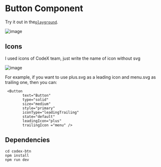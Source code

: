 # Button Component

Try it out in the[`playground`]([https://github.com/sveltejs/kit/tree/master/packages/create-svelte](https://codesandbox.io/p/github/shahzodsharifov/codex-btn/main?layout=%257B%2522sidebarPanel%2522%253A%2522GIT%2522%252C%2522rootPanelGroup%2522%253A%257B%2522direction%2522%253A%2522horizontal%2522%252C%2522contentType%2522%253A%2522UNKNOWN%2522%252C%2522type%2522%253A%2522PANEL_GROUP%2522%252C%2522id%2522%253A%2522ROOT_LAYOUT%2522%252C%2522panels%2522%253A%255B%257B%2522type%2522%253A%2522PANEL_GROUP%2522%252C%2522contentType%2522%253A%2522UNKNOWN%2522%252C%2522direction%2522%253A%2522vertical%2522%252C%2522id%2522%253A%2522cln52dt5i00073n6hjpankl4e%2522%252C%2522sizes%2522%253A%255B70%252C30%255D%252C%2522panels%2522%253A%255B%257B%2522type%2522%253A%2522PANEL_GROUP%2522%252C%2522contentType%2522%253A%2522EDITOR%2522%252C%2522direction%2522%253A%2522horizontal%2522%252C%2522id%2522%253A%2522EDITOR%2522%252C%2522panels%2522%253A%255B%257B%2522type%2522%253A%2522PANEL%2522%252C%2522contentType%2522%253A%2522EDITOR%2522%252C%2522id%2522%253A%2522cln52dt5i00033n6h7pjwn6bc%2522%257D%255D%252C%2522sizes%2522%253A%255B100%255D%257D%252C%257B%2522type%2522%253A%2522PANEL_GROUP%2522%252C%2522contentType%2522%253A%2522SHELLS%2522%252C%2522direction%2522%253A%2522horizontal%2522%252C%2522id%2522%253A%2522SHELLS%2522%252C%2522panels%2522%253A%255B%257B%2522type%2522%253A%2522PANEL%2522%252C%2522contentType%2522%253A%2522SHELLS%2522%252C%2522id%2522%253A%2522cln52dt5i00053n6ha9mwhkj0%2522%257D%255D%252C%2522sizes%2522%253A%255B100%255D%257D%255D%257D%252C%257B%2522type%2522%253A%2522PANEL_GROUP%2522%252C%2522contentType%2522%253A%2522DEVTOOLS%2522%252C%2522direction%2522%253A%2522vertical%2522%252C%2522id%2522%253A%2522DEVTOOLS%2522%252C%2522panels%2522%253A%255B%257B%2522type%2522%253A%2522PANEL%2522%252C%2522contentType%2522%253A%2522DEVTOOLS%2522%252C%2522id%2522%253A%2522cln52dt5i00063n6hn7qz1god%2522%257D%255D%252C%2522sizes%2522%253A%255B100%255D%257D%255D%252C%2522sizes%2522%253A%255B50%252C50%255D%257D%252C%2522tabbedPanels%2522%253A%257B%2522cln52dt5i00033n6h7pjwn6bc%2522%253A%257B%2522id%2522%253A%2522cln52dt5i00033n6h7pjwn6bc%2522%252C%2522tabs%2522%253A%255B%257B%2522id%2522%253A%2522cln52dt5i00023n6hbxf1bhk7%2522%252C%2522mode%2522%253A%2522permanent%2522%252C%2522type%2522%253A%2522FILE%2522%252C%2522filepath%2522%253A%2522%252FREADME.md%2522%252C%2522state%2522%253A%2522IDLE%2522%257D%252C%257B%2522type%2522%253A%2522FILE%2522%252C%2522filepath%2522%253A%2522%252Fsrc%252Froutes%252F%252Bpage.svelte%2522%252C%2522id%2522%253A%2522cln52eljz00cz3n6hyy194haj%2522%252C%2522mode%2522%253A%2522permanent%2522%252C%2522state%2522%253A%2522IDLE%2522%257D%255D%252C%2522activeTabId%2522%253A%2522cln52eljz00cz3n6hyy194haj%2522%257D%252C%2522cln52dt5i00063n6hn7qz1god%2522%253A%257B%2522id%2522%253A%2522cln52dt5i00063n6hn7qz1god%2522%252C%2522activeTabId%2522%253A%2522cln52e1pu00803n6hrsgz0v2e%2522%252C%2522tabs%2522%253A%255B%257B%2522type%2522%253A%2522TASK_PORT%2522%252C%2522taskId%2522%253A%2522dev%2522%252C%2522port%2522%253A5173%252C%2522id%2522%253A%2522cln52e1pu00803n6hrsgz0v2e%2522%252C%2522mode%2522%253A%2522permanent%2522%252C%2522path%2522%253A%2522%252F%2522%257D%255D%257D%252C%2522cln52dt5i00053n6ha9mwhkj0%2522%253A%257B%2522id%2522%253A%2522cln52dt5i00053n6ha9mwhkj0%2522%252C%2522tabs%2522%253A%255B%257B%2522id%2522%253A%2522cln52dt5i00043n6h1rf5jq5e%2522%252C%2522mode%2522%253A%2522permanent%2522%252C%2522type%2522%253A%2522TERMINAL%2522%252C%2522shellId%2522%253A%2522cln52du4u002ue3g0ce4r0s52%2522%257D%252C%257B%2522type%2522%253A%2522TASK_LOG%2522%252C%2522taskId%2522%253A%2522dev%2522%252C%2522id%2522%253A%2522cln52dyru006n3n6hk72bh7ep%2522%252C%2522mode%2522%253A%2522permanent%2522%257D%255D%252C%2522activeTabId%2522%253A%2522cln52dyru006n3n6hk72bh7ep%2522%257D%257D%252C%2522showDevtools%2522%253Atrue%252C%2522showShells%2522%253Atrue%252C%2522showSidebar%2522%253Atrue%252C%2522sidebarPanelSize%2522%253A15%257D)https://codesandbox.io/p/github/shahzodsharifov/codex-btn/main?layout=%257B%2522sidebarPanel%2522%253A%2522GIT%2522%252C%2522rootPanelGroup%2522%253A%257B%2522direction%2522%253A%2522horizontal%2522%252C%2522contentType%2522%253A%2522UNKNOWN%2522%252C%2522type%2522%253A%2522PANEL_GROUP%2522%252C%2522id%2522%253A%2522ROOT_LAYOUT%2522%252C%2522panels%2522%253A%255B%257B%2522type%2522%253A%2522PANEL_GROUP%2522%252C%2522contentType%2522%253A%2522UNKNOWN%2522%252C%2522direction%2522%253A%2522vertical%2522%252C%2522id%2522%253A%2522cln52dt5i00073n6hjpankl4e%2522%252C%2522sizes%2522%253A%255B70%252C30%255D%252C%2522panels%2522%253A%255B%257B%2522type%2522%253A%2522PANEL_GROUP%2522%252C%2522contentType%2522%253A%2522EDITOR%2522%252C%2522direction%2522%253A%2522horizontal%2522%252C%2522id%2522%253A%2522EDITOR%2522%252C%2522panels%2522%253A%255B%257B%2522type%2522%253A%2522PANEL%2522%252C%2522contentType%2522%253A%2522EDITOR%2522%252C%2522id%2522%253A%2522cln52dt5i00033n6h7pjwn6bc%2522%257D%255D%252C%2522sizes%2522%253A%255B100%255D%257D%252C%257B%2522type%2522%253A%2522PANEL_GROUP%2522%252C%2522contentType%2522%253A%2522SHELLS%2522%252C%2522direction%2522%253A%2522horizontal%2522%252C%2522id%2522%253A%2522SHELLS%2522%252C%2522panels%2522%253A%255B%257B%2522type%2522%253A%2522PANEL%2522%252C%2522contentType%2522%253A%2522SHELLS%2522%252C%2522id%2522%253A%2522cln52dt5i00053n6ha9mwhkj0%2522%257D%255D%252C%2522sizes%2522%253A%255B100%255D%257D%255D%257D%252C%257B%2522type%2522%253A%2522PANEL_GROUP%2522%252C%2522contentType%2522%253A%2522DEVTOOLS%2522%252C%2522direction%2522%253A%2522vertical%2522%252C%2522id%2522%253A%2522DEVTOOLS%2522%252C%2522panels%2522%253A%255B%257B%2522type%2522%253A%2522PANEL%2522%252C%2522contentType%2522%253A%2522DEVTOOLS%2522%252C%2522id%2522%253A%2522cln52dt5i00063n6hn7qz1god%2522%257D%255D%252C%2522sizes%2522%253A%255B100%255D%257D%255D%252C%2522sizes%2522%253A%255B50%252C50%255D%257D%252C%2522tabbedPanels%2522%253A%257B%2522cln52dt5i00033n6h7pjwn6bc%2522%253A%257B%2522id%2522%253A%2522cln52dt5i00033n6h7pjwn6bc%2522%252C%2522tabs%2522%253A%255B%257B%2522id%2522%253A%2522cln52dt5i00023n6hbxf1bhk7%2522%252C%2522mode%2522%253A%2522permanent%2522%252C%2522type%2522%253A%2522FILE%2522%252C%2522filepath%2522%253A%2522%252FREADME.md%2522%252C%2522state%2522%253A%2522IDLE%2522%257D%252C%257B%2522type%2522%253A%2522FILE%2522%252C%2522filepath%2522%253A%2522%252Fsrc%252Froutes%252F%252Bpage.svelte%2522%252C%2522id%2522%253A%2522cln52eljz00cz3n6hyy194haj%2522%252C%2522mode%2522%253A%2522permanent%2522%252C%2522state%2522%253A%2522IDLE%2522%257D%255D%252C%2522activeTabId%2522%253A%2522cln52eljz00cz3n6hyy194haj%2522%257D%252C%2522cln52dt5i00063n6hn7qz1god%2522%253A%257B%2522id%2522%253A%2522cln52dt5i00063n6hn7qz1god%2522%252C%2522activeTabId%2522%253A%2522cln52e1pu00803n6hrsgz0v2e%2522%252C%2522tabs%2522%253A%255B%257B%2522type%2522%253A%2522TASK_PORT%2522%252C%2522taskId%2522%253A%2522dev%2522%252C%2522port%2522%253A5173%252C%2522id%2522%253A%2522cln52e1pu00803n6hrsgz0v2e%2522%252C%2522mode%2522%253A%2522permanent%2522%252C%2522path%2522%253A%2522%252F%2522%257D%255D%257D%252C%2522cln52dt5i00053n6ha9mwhkj0%2522%253A%257B%2522id%2522%253A%2522cln52dt5i00053n6ha9mwhkj0%2522%252C%2522tabs%2522%253A%255B%257B%2522id%2522%253A%2522cln52dt5i00043n6h1rf5jq5e%2522%252C%2522mode%2522%253A%2522permanent%2522%252C%2522type%2522%253A%2522TERMINAL%2522%252C%2522shellId%2522%253A%2522cln52du4u002ue3g0ce4r0s52%2522%257D%252C%257B%2522type%2522%253A%2522TASK_LOG%2522%252C%2522taskId%2522%253A%2522dev%2522%252C%2522id%2522%253A%2522cln52dyru006n3n6hk72bh7ep%2522%252C%2522mode%2522%253A%2522permanent%2522%257D%255D%252C%2522activeTabId%2522%253A%2522cln52dyru006n3n6hk72bh7ep%2522%257D%257D%252C%2522showDevtools%2522%253Atrue%252C%2522showShells%2522%253Atrue%252C%2522showSidebar%2522%253Atrue%252C%2522sidebarPanelSize%2522%253A15%257D](https://codesandbox.io/p/github/shahzodsharifov/codex-btn/main?layout=%257B%2522sidebarPanel%2522%253A%2522EXPLORER%2522%252C%2522rootPanelGroup%2522%253A%257B%2522direction%2522%253A%2522horizontal%2522%252C%2522contentType%2522%253A%2522UNKNOWN%2522%252C%2522type%2522%253A%2522PANEL_GROUP%2522%252C%2522id%2522%253A%2522ROOT_LAYOUT%2522%252C%2522panels%2522%253A%255B%257B%2522type%2522%253A%2522PANEL_GROUP%2522%252C%2522contentType%2522%253A%2522UNKNOWN%2522%252C%2522direction%2522%253A%2522vertical%2522%252C%2522id%2522%253A%2522cln52dt5i00073n6hjpankl4e%2522%252C%2522sizes%2522%253A%255B70%252C30%255D%252C%2522panels%2522%253A%255B%257B%2522type%2522%253A%2522PANEL_GROUP%2522%252C%2522contentType%2522%253A%2522EDITOR%2522%252C%2522direction%2522%253A%2522horizontal%2522%252C%2522id%2522%253A%2522EDITOR%2522%252C%2522panels%2522%253A%255B%257B%2522type%2522%253A%2522PANEL%2522%252C%2522contentType%2522%253A%2522EDITOR%2522%252C%2522id%2522%253A%2522cln52dt5i00033n6h7pjwn6bc%2522%257D%255D%252C%2522sizes%2522%253A%255B100%255D%257D%252C%257B%2522type%2522%253A%2522PANEL_GROUP%2522%252C%2522contentType%2522%253A%2522SHELLS%2522%252C%2522direction%2522%253A%2522horizontal%2522%252C%2522id%2522%253A%2522SHELLS%2522%252C%2522panels%2522%253A%255B%257B%2522type%2522%253A%2522PANEL%2522%252C%2522contentType%2522%253A%2522SHELLS%2522%252C%2522id%2522%253A%2522cln52dt5i00053n6ha9mwhkj0%2522%257D%255D%252C%2522sizes%2522%253A%255B100%255D%257D%255D%257D%252C%257B%2522type%2522%253A%2522PANEL_GROUP%2522%252C%2522contentType%2522%253A%2522DEVTOOLS%2522%252C%2522direction%2522%253A%2522vertical%2522%252C%2522id%2522%253A%2522DEVTOOLS%2522%252C%2522panels%2522%253A%255B%257B%2522type%2522%253A%2522PANEL%2522%252C%2522contentType%2522%253A%2522DEVTOOLS%2522%252C%2522id%2522%253A%2522cln52dt5i00063n6hn7qz1god%2522%257D%255D%252C%2522sizes%2522%253A%255B100%255D%257D%255D%252C%2522sizes%2522%253A%255B29.37979660347571%252C70.62020339652429%255D%257D%252C%2522tabbedPanels%2522%253A%257B%2522cln52dt5i00033n6h7pjwn6bc%2522%253A%257B%2522id%2522%253A%2522cln52dt5i00033n6h7pjwn6bc%2522%252C%2522activeTabId%2522%253A%2522cln9872ur006m3n6hy4ukmz6a%2522%252C%2522tabs%2522%253A%255B%257B%2522type%2522%253A%2522FILE%2522%252C%2522filepath%2522%253A%2522%252Fsrc%252Froutes%252F%252Bpage.svelte%2522%252C%2522id%2522%253A%2522cln9872ur006m3n6hy4ukmz6a%2522%252C%2522mode%2522%253A%2522temporary%2522%252C%2522state%2522%253A%2522IDLE%2522%257D%255D%257D%252C%2522cln52dt5i00063n6hn7qz1god%2522%253A%257B%2522id%2522%253A%2522cln52dt5i00063n6hn7qz1god%2522%252C%2522activeTabId%2522%253A%2522cln52e1pu00803n6hrsgz0v2e%2522%252C%2522tabs%2522%253A%255B%257B%2522type%2522%253A%2522TASK_PORT%2522%252C%2522taskId%2522%253A%2522dev%2522%252C%2522port%2522%253A5173%252C%2522id%2522%253A%2522cln52e1pu00803n6hrsgz0v2e%2522%252C%2522mode%2522%253A%2522permanent%2522%252C%2522path%2522%253A%2522%252F%2522%257D%255D%257D%252C%2522cln52dt5i00053n6ha9mwhkj0%2522%253A%257B%2522id%2522%253A%2522cln52dt5i00053n6ha9mwhkj0%2522%252C%2522tabs%2522%253A%255B%257B%2522id%2522%253A%2522cln52dt5i00043n6h1rf5jq5e%2522%252C%2522mode%2522%253A%2522permanent%2522%252C%2522type%2522%253A%2522TERMINAL%2522%252C%2522shellId%2522%253A%2522cln52du4u002ue3g0ce4r0s52%2522%257D%252C%257B%2522type%2522%253A%2522TASK_LOG%2522%252C%2522taskId%2522%253A%2522dev%2522%252C%2522id%2522%253A%2522cln52dyru006n3n6hk72bh7ep%2522%252C%2522mode%2522%253A%2522permanent%2522%257D%255D%252C%2522activeTabId%2522%253A%2522cln52dyru006n3n6hk72bh7ep%2522%257D%257D%252C%2522showDevtools%2522%253Atrue%252C%2522showShells%2522%253Atrue%252C%2522showSidebar%2522%253Atrue%252C%2522sidebarPanelSize%2522%253A15%257D)https://codesandbox.io/p/github/shahzodsharifov/codex-btn/main?layout=%257B%2522sidebarPanel%2522%253A%2522EXPLORER%2522%252C%2522rootPanelGroup%2522%253A%257B%2522direction%2522%253A%2522horizontal%2522%252C%2522contentType%2522%253A%2522UNKNOWN%2522%252C%2522type%2522%253A%2522PANEL_GROUP%2522%252C%2522id%2522%253A%2522ROOT_LAYOUT%2522%252C%2522panels%2522%253A%255B%257B%2522type%2522%253A%2522PANEL_GROUP%2522%252C%2522contentType%2522%253A%2522UNKNOWN%2522%252C%2522direction%2522%253A%2522vertical%2522%252C%2522id%2522%253A%2522cln52dt5i00073n6hjpankl4e%2522%252C%2522sizes%2522%253A%255B70%252C30%255D%252C%2522panels%2522%253A%255B%257B%2522type%2522%253A%2522PANEL_GROUP%2522%252C%2522contentType%2522%253A%2522EDITOR%2522%252C%2522direction%2522%253A%2522horizontal%2522%252C%2522id%2522%253A%2522EDITOR%2522%252C%2522panels%2522%253A%255B%257B%2522type%2522%253A%2522PANEL%2522%252C%2522contentType%2522%253A%2522EDITOR%2522%252C%2522id%2522%253A%2522cln52dt5i00033n6h7pjwn6bc%2522%257D%255D%252C%2522sizes%2522%253A%255B100%255D%257D%252C%257B%2522type%2522%253A%2522PANEL_GROUP%2522%252C%2522contentType%2522%253A%2522SHELLS%2522%252C%2522direction%2522%253A%2522horizontal%2522%252C%2522id%2522%253A%2522SHELLS%2522%252C%2522panels%2522%253A%255B%257B%2522type%2522%253A%2522PANEL%2522%252C%2522contentType%2522%253A%2522SHELLS%2522%252C%2522id%2522%253A%2522cln52dt5i00053n6ha9mwhkj0%2522%257D%255D%252C%2522sizes%2522%253A%255B100%255D%257D%255D%257D%252C%257B%2522type%2522%253A%2522PANEL_GROUP%2522%252C%2522contentType%2522%253A%2522DEVTOOLS%2522%252C%2522direction%2522%253A%2522vertical%2522%252C%2522id%2522%253A%2522DEVTOOLS%2522%252C%2522panels%2522%253A%255B%257B%2522type%2522%253A%2522PANEL%2522%252C%2522contentType%2522%253A%2522DEVTOOLS%2522%252C%2522id%2522%253A%2522cln52dt5i00063n6hn7qz1god%2522%257D%255D%252C%2522sizes%2522%253A%255B100%255D%257D%255D%252C%2522sizes%2522%253A%255B29.37979660347571%252C70.62020339652429%255D%257D%252C%2522tabbedPanels%2522%253A%257B%2522cln52dt5i00033n6h7pjwn6bc%2522%253A%257B%2522id%2522%253A%2522cln52dt5i00033n6h7pjwn6bc%2522%252C%2522activeTabId%2522%253A%2522cln9872ur006m3n6hy4ukmz6a%2522%252C%2522tabs%2522%253A%255B%257B%2522type%2522%253A%2522FILE%2522%252C%2522filepath%2522%253A%2522%252Fsrc%252Froutes%252F%252Bpage.svelte%2522%252C%2522id%2522%253A%2522cln9872ur006m3n6hy4ukmz6a%2522%252C%2522mode%2522%253A%2522temporary%2522%252C%2522state%2522%253A%2522IDLE%2522%257D%255D%257D%252C%2522cln52dt5i00063n6hn7qz1god%2522%253A%257B%2522id%2522%253A%2522cln52dt5i00063n6hn7qz1god%2522%252C%2522activeTabId%2522%253A%2522cln52e1pu00803n6hrsgz0v2e%2522%252C%2522tabs%2522%253A%255B%257B%2522type%2522%253A%2522TASK_PORT%2522%252C%2522taskId%2522%253A%2522dev%2522%252C%2522port%2522%253A5173%252C%2522id%2522%253A%2522cln52e1pu00803n6hrsgz0v2e%2522%252C%2522mode%2522%253A%2522permanent%2522%252C%2522path%2522%253A%2522%252F%2522%257D%255D%257D%252C%2522cln52dt5i00053n6ha9mwhkj0%2522%253A%257B%2522id%2522%253A%2522cln52dt5i00053n6ha9mwhkj0%2522%252C%2522tabs%2522%253A%255B%257B%2522id%2522%253A%2522cln52dt5i00043n6h1rf5jq5e%2522%252C%2522mode%2522%253A%2522permanent%2522%252C%2522type%2522%253A%2522TERMINAL%2522%252C%2522shellId%2522%253A%2522cln52du4u002ue3g0ce4r0s52%2522%257D%252C%257B%2522type%2522%253A%2522TASK_LOG%2522%252C%2522taskId%2522%253A%2522dev%2522%252C%2522id%2522%253A%2522cln52dyru006n3n6hk72bh7ep%2522%252C%2522mode%2522%253A%2522permanent%2522%257D%255D%252C%2522activeTabId%2522%253A%2522cln52dyru006n3n6hk72bh7ep%2522%257D%257D%252C%2522showDevtools%2522%253Atrue%252C%2522showShells%2522%253Atrue%252C%2522showSidebar%2522%253Atrue%252C%2522sidebarPanelSize%2522%253A15%257D](https://codesandbox.io/p/github/shahzodsharifov/codex-btn/main?file=%2Fsrc%2Froutes%2F%2Bpage.svelte%3A9%2C18&layout=%257B%2522sidebarPanel%2522%253A%2522EXPLORER%2522%252C%2522rootPanelGroup%2522%253A%257B%2522direction%2522%253A%2522horizontal%2522%252C%2522contentType%2522%253A%2522UNKNOWN%2522%252C%2522type%2522%253A%2522PANEL_GROUP%2522%252C%2522id%2522%253A%2522ROOT_LAYOUT%2522%252C%2522panels%2522%253A%255B%257B%2522type%2522%253A%2522PANEL_GROUP%2522%252C%2522contentType%2522%253A%2522UNKNOWN%2522%252C%2522direction%2522%253A%2522vertical%2522%252C%2522id%2522%253A%2522cln52dt5i00073n6hjpankl4e%2522%252C%2522sizes%2522%253A%255B70%252C30%255D%252C%2522panels%2522%253A%255B%257B%2522type%2522%253A%2522PANEL_GROUP%2522%252C%2522contentType%2522%253A%2522EDITOR%2522%252C%2522direction%2522%253A%2522horizontal%2522%252C%2522id%2522%253A%2522EDITOR%2522%252C%2522panels%2522%253A%255B%257B%2522type%2522%253A%2522PANEL%2522%252C%2522contentType%2522%253A%2522EDITOR%2522%252C%2522id%2522%253A%2522cln52dt5i00033n6h7pjwn6bc%2522%257D%255D%252C%2522sizes%2522%253A%255B100%255D%257D%252C%257B%2522type%2522%253A%2522PANEL_GROUP%2522%252C%2522contentType%2522%253A%2522SHELLS%2522%252C%2522direction%2522%253A%2522horizontal%2522%252C%2522id%2522%253A%2522SHELLS%2522%252C%2522panels%2522%253A%255B%257B%2522type%2522%253A%2522PANEL%2522%252C%2522contentType%2522%253A%2522SHELLS%2522%252C%2522id%2522%253A%2522cln52dt5i00053n6ha9mwhkj0%2522%257D%255D%252C%2522sizes%2522%253A%255B100%255D%257D%255D%257D%252C%257B%2522type%2522%253A%2522PANEL_GROUP%2522%252C%2522contentType%2522%253A%2522DEVTOOLS%2522%252C%2522direction%2522%253A%2522vertical%2522%252C%2522id%2522%253A%2522DEVTOOLS%2522%252C%2522panels%2522%253A%255B%257B%2522type%2522%253A%2522PANEL%2522%252C%2522contentType%2522%253A%2522DEVTOOLS%2522%252C%2522id%2522%253A%2522cln52dt5i00063n6hn7qz1god%2522%257D%255D%252C%2522sizes%2522%253A%255B100%255D%257D%255D%252C%2522sizes%2522%253A%255B29.37979660347571%252C70.62020339652429%255D%257D%252C%2522tabbedPanels%2522%253A%257B%2522cln52dt5i00033n6h7pjwn6bc%2522%253A%257B%2522id%2522%253A%2522cln52dt5i00033n6h7pjwn6bc%2522%252C%2522activeTabId%2522%253A%2522cln9872ur006m3n6hy4ukmz6a%2522%252C%2522tabs%2522%253A%255B%257B%2522type%2522%253A%2522FILE%2522%252C%2522filepath%2522%253A%2522%252Fsrc%252Froutes%252F%252Bpage.svelte%2522%252C%2522id%2522%253A%2522cln9872ur006m3n6hy4ukmz6a%2522%252C%2522mode%2522%253A%2522temporary%2522%252C%2522state%2522%253A%2522IDLE%2522%257D%255D%257D%252C%2522cln52dt5i00063n6hn7qz1god%2522%253A%257B%2522id%2522%253A%2522cln52dt5i00063n6hn7qz1god%2522%252C%2522activeTabId%2522%253A%2522cln52e1pu00803n6hrsgz0v2e%2522%252C%2522tabs%2522%253A%255B%257B%2522type%2522%253A%2522TASK_PORT%2522%252C%2522taskId%2522%253A%2522dev%2522%252C%2522port%2522%253A5173%252C%2522id%2522%253A%2522cln52e1pu00803n6hrsgz0v2e%2522%252C%2522mode%2522%253A%2522permanent%2522%252C%2522path%2522%253A%2522%252F%2522%257D%255D%257D%252C%2522cln52dt5i00053n6ha9mwhkj0%2522%253A%257B%2522id%2522%253A%2522cln52dt5i00053n6ha9mwhkj0%2522%252C%2522tabs%2522%253A%255B%257B%2522id%2522%253A%2522cln52dt5i00043n6h1rf5jq5e%2522%252C%2522mode%2522%253A%2522permanent%2522%252C%2522type%2522%253A%2522TERMINAL%2522%252C%2522shellId%2522%253A%2522cln52du4u002ue3g0ce4r0s52%2522%257D%252C%257B%2522type%2522%253A%2522TASK_LOG%2522%252C%2522taskId%2522%253A%2522dev%2522%252C%2522id%2522%253A%2522cln52dyru006n3n6hk72bh7ep%2522%252C%2522mode%2522%253A%2522permanent%2522%257D%255D%252C%2522activeTabId%2522%253A%2522cln52dyru006n3n6hk72bh7ep%2522%257D%257D%252C%2522showDevtools%2522%253Atrue%252C%2522showShells%2522%253Atrue%252C%2522showSidebar%2522%253Atrue%252C%2522sidebarPanelSize%2522%253A15%257D)https://codesandbox.io/p/github/shahzodsharifov/codex-btn/main?file=%2Fsrc%2Froutes%2F%2Bpage.svelte%3A9%2C18&layout=%257B%2522sidebarPanel%2522%253A%2522EXPLORER%2522%252C%2522rootPanelGroup%2522%253A%257B%2522direction%2522%253A%2522horizontal%2522%252C%2522contentType%2522%253A%2522UNKNOWN%2522%252C%2522type%2522%253A%2522PANEL_GROUP%2522%252C%2522id%2522%253A%2522ROOT_LAYOUT%2522%252C%2522panels%2522%253A%255B%257B%2522type%2522%253A%2522PANEL_GROUP%2522%252C%2522contentType%2522%253A%2522UNKNOWN%2522%252C%2522direction%2522%253A%2522vertical%2522%252C%2522id%2522%253A%2522cln52dt5i00073n6hjpankl4e%2522%252C%2522sizes%2522%253A%255B70%252C30%255D%252C%2522panels%2522%253A%255B%257B%2522type%2522%253A%2522PANEL_GROUP%2522%252C%2522contentType%2522%253A%2522EDITOR%2522%252C%2522direction%2522%253A%2522horizontal%2522%252C%2522id%2522%253A%2522EDITOR%2522%252C%2522panels%2522%253A%255B%257B%2522type%2522%253A%2522PANEL%2522%252C%2522contentType%2522%253A%2522EDITOR%2522%252C%2522id%2522%253A%2522cln52dt5i00033n6h7pjwn6bc%2522%257D%255D%252C%2522sizes%2522%253A%255B100%255D%257D%252C%257B%2522type%2522%253A%2522PANEL_GROUP%2522%252C%2522contentType%2522%253A%2522SHELLS%2522%252C%2522direction%2522%253A%2522horizontal%2522%252C%2522id%2522%253A%2522SHELLS%2522%252C%2522panels%2522%253A%255B%257B%2522type%2522%253A%2522PANEL%2522%252C%2522contentType%2522%253A%2522SHELLS%2522%252C%2522id%2522%253A%2522cln52dt5i00053n6ha9mwhkj0%2522%257D%255D%252C%2522sizes%2522%253A%255B100%255D%257D%255D%257D%252C%257B%2522type%2522%253A%2522PANEL_GROUP%2522%252C%2522contentType%2522%253A%2522DEVTOOLS%2522%252C%2522direction%2522%253A%2522vertical%2522%252C%2522id%2522%253A%2522DEVTOOLS%2522%252C%2522panels%2522%253A%255B%257B%2522type%2522%253A%2522PANEL%2522%252C%2522contentType%2522%253A%2522DEVTOOLS%2522%252C%2522id%2522%253A%2522cln52dt5i00063n6hn7qz1god%2522%257D%255D%252C%2522sizes%2522%253A%255B100%255D%257D%255D%252C%2522sizes%2522%253A%255B29.37979660347571%252C70.62020339652429%255D%257D%252C%2522tabbedPanels%2522%253A%257B%2522cln52dt5i00033n6h7pjwn6bc%2522%253A%257B%2522id%2522%253A%2522cln52dt5i00033n6h7pjwn6bc%2522%252C%2522activeTabId%2522%253A%2522cln9872ur006m3n6hy4ukmz6a%2522%252C%2522tabs%2522%253A%255B%257B%2522type%2522%253A%2522FILE%2522%252C%2522filepath%2522%253A%2522%252Fsrc%252Froutes%252F%252Bpage.svelte%2522%252C%2522id%2522%253A%2522cln9872ur006m3n6hy4ukmz6a%2522%252C%2522mode%2522%253A%2522temporary%2522%252C%2522state%2522%253A%2522IDLE%2522%257D%255D%257D%252C%2522cln52dt5i00063n6hn7qz1god%2522%253A%257B%2522id%2522%253A%2522cln52dt5i00063n6hn7qz1god%2522%252C%2522activeTabId%2522%253A%2522cln52e1pu00803n6hrsgz0v2e%2522%252C%2522tabs%2522%253A%255B%257B%2522type%2522%253A%2522TASK_PORT%2522%252C%2522taskId%2522%253A%2522dev%2522%252C%2522port%2522%253A5173%252C%2522id%2522%253A%2522cln52e1pu00803n6hrsgz0v2e%2522%252C%2522mode%2522%253A%2522permanent%2522%252C%2522path%2522%253A%2522%252F%2522%257D%255D%257D%252C%2522cln52dt5i00053n6ha9mwhkj0%2522%253A%257B%2522id%2522%253A%2522cln52dt5i00053n6ha9mwhkj0%2522%252C%2522tabs%2522%253A%255B%257B%2522id%2522%253A%2522cln52dt5i00043n6h1rf5jq5e%2522%252C%2522mode%2522%253A%2522permanent%2522%252C%2522type%2522%253A%2522TERMINAL%2522%252C%2522shellId%2522%253A%2522cln52du4u002ue3g0ce4r0s52%2522%257D%252C%257B%2522type%2522%253A%2522TASK_LOG%2522%252C%2522taskId%2522%253A%2522dev%2522%252C%2522id%2522%253A%2522cln52dyru006n3n6hk72bh7ep%2522%252C%2522mode%2522%253A%2522permanent%2522%257D%255D%252C%2522activeTabId%2522%253A%2522cln52dyru006n3n6hk72bh7ep%2522%257D%257D%252C%2522showDevtools%2522%253Atrue%252C%2522showShells%2522%253Atrue%252C%2522showSidebar%2522%253Atrue%252C%2522sidebarPanelSize%2522%253A15%257D).

![image](https://github.com/shahzodsharifov/codex-btn/assets/99203910/7f7a93de-8f92-4f5c-9faf-7a323df93a28)

## Icons

I used icons of CodeX team, just write the name of icon without svg  

![image](https://github.com/shahzodsharifov/codex-btn/assets/99203910/a7282a02-7560-4379-8acd-9624b501ab1c)

For example, if you want to use plus.svg as a leading icon and menu.svg as trailing one, then you can:
```svelte
 <Button 
        text="Button"
        type="solid" 
        size="medium" 
        style="primary"
        iconType="leadingTrailing" 
        state="default" 
        leadingIcon="plus" 
        trailingIcon ="menu" />
```
## Dependencies


```
cd codex-btn
npm install
npm run dev
```


